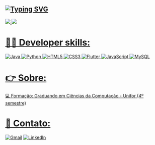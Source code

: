 [![Typing SVG](https://readme-typing-svg.demolab.com/?lines=Eae,+Guilherme+Braga+aqui!+💻)](https://git.io/typing-svg)
----------------------------------------------------------

<div>
  <a href="https://github.com/Aureli-O">
  <img src="https://github-readme-stats.vercel.app/api?username=GuilhermeBrga&show_icons=true&theme=aura&include_all_commits=true&count_public=true"/>
  <img   src="https://github-readme-stats.vercel.app/api/top-langs/?username=GuilhermeBrga&layout=compact&langs_count=7&theme=aura"/>
</div>


# 👨‍💻 Developer skills:
![Java](https://img.shields.io/badge/java-%23ED8B00.svg?style=for-the-badge&logo=java&logoColor=white)
![Python](https://img.shields.io/badge/python-3670A0?style=for-the-badge&logo=python&logoColor=ffdd54)
![HTML5](https://img.shields.io/badge/html5-%23E34F26.svg?style=for-the-badge&logo=html5&logoColor=white)
![CSS3](https://img.shields.io/badge/css3-%231572B6.svg?style=for-the-badge&logo=css3&logoColor=white)
![Flutter](https://img.shields.io/badge/Flutter-%2302569B.svg?style=for-the-badge&logo=Flutter&logoColor=white)
![JavaScript](https://img.shields.io/badge/javascript-%23323330.svg?style=for-the-badge&logo=javascript&logoColor=%23F7DF1E) 
![MySQL](https://img.shields.io/badge/mysql-4479A1.svg?style=for-the-badge&logo=mysql&logoColor=white)


# 👉 Sobre:

💻 Formação: Graduando em Ciências da Computação - Unifor (4º semestre)

# 📧 Contato: 
[![Gmail](https://img.shields.io/badge/Gmail-D14836?style=for-the-badge&logo=gmail&logoColor=white)](mailto:guilhermebragacnts@gmail.com) [![LinkedIn](https://img.shields.io/badge/linkedin-%230077B5.svg?style=for-the-badge&logo=linkedin&logoColor=white)](https://www.linkedin.com/in/joaoguilhermebraganascimento/)
